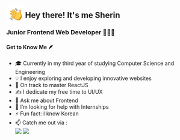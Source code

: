 <img alt="Night Coding" src="./files/handwave.gif" width='50' align="left"/><h2>Hey there! It's me Sherin</h2>

### Junior Frontend Web Developer 👩🏻‍💻
#### Get to Know Me 🪶
- 🎓 Currently in my third year of studying Computer Science and Engineering
- 💡 I enjoy exploring and developing innovative websites
- 🌱 On track to master ReactJS
- ✍️ I dedicate my free time to UI/UX
- 💬 Ask me about Frontend
- 🤔 I’m looking for help with Internships
- ⚡ Fun fact: I know Korean
- 📫 Catch me out via : 
<br /> <a href="https://www.linkedin.com/in/sherin-jebamalar-m/"><img src="https://img.shields.io/badge/LinkedIn-0077B5?style=for-the-badge&logo=linkedin&logoColor=white"/></a>
<a href="mailto:sherinjebamalarm@gmail.com"><img src="https://img.shields.io/badge/Gmail-D14836?style=for-the-badge&logo=gmail&logoColor=white"/></a>


